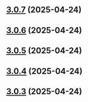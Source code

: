 ## [3.0.7](https://github.com/ghoshRitesh12/aniwatch-api/compare/v3.0.6...v3.0.7) (2025-04-24)



## [3.0.6](https://github.com/ghoshRitesh12/aniwatch-api/compare/v3.0.5...v3.0.6) (2025-04-24)



## [3.0.5](https://github.com/ghoshRitesh12/aniwatch-api/compare/v3.0.4...v3.0.5) (2025-04-24)



## [3.0.4](https://github.com/ghoshRitesh12/aniwatch-api/compare/v3.0.3...v3.0.4) (2025-04-24)



## [3.0.3](https://github.com/ghoshRitesh12/aniwatch-api/compare/v3.0.2...v3.0.3) (2025-04-24)



